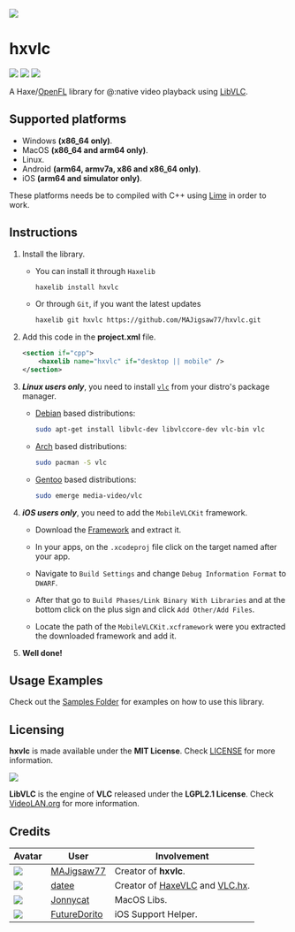 ![](https://github.com/MAJigsaw77/hxvlc/raw/main/logo.png)

# hxvlc

![](https://img.shields.io/github/repo-size/MAJigsaw77/hxvlc) ![](https://badgen.net/github/open-issues/MAJigsaw77/hxvlc) ![](https://badgen.net/badge/license/MIT/green)

A Haxe/[OpenFL](https://www.openfl.org) library for @:native video playback using [LibVLC](https://www.videolan.org/vlc/libvlc.html).

## Supported platforms

* Windows **(x86_64 only)**.
* MacOS **(x86_64 and arm64 only)**.
* Linux.
* Android **(arm64, armv7a, x86 and x86_64 only)**.
* iOS **(arm64 and simulator only)**.

These platforms needs be to compiled with C++ using [Lime](https://lime.openfl.org) in order to work.

## Instructions

1. Install the library.

   * You can install it through `Haxelib`
        ```bash
        haxelib install hxvlc
        ```

   * Or through `Git`, if you want the latest updates
        ```bash
        haxelib git hxvlc https://github.com/MAJigsaw77/hxvlc.git
        ```

2. Add this code in the **project.xml** file.

    ```xml
    <section if="cpp">
    	<haxelib name="hxvlc" if="desktop || mobile" />
    </section>
    ```

3. ***Linux users only***, you need to install [`vlc`](https://www.videolan.org/vlc) from your distro's package manager.

    * [Debian](https://debian.org) based distributions:
        ```bash
        sudo apt-get install libvlc-dev libvlccore-dev vlc-bin vlc
        ```

    * [Arch](https://archlinux.org) based distributions:
        ```bash
        sudo pacman -S vlc
        ```

    * [Gentoo](https://www.gentoo.org) based distributions:
        ```bash
        sudo emerge media-video/vlc
        ```

4. ***iOS users only***, you need to add the `MobileVLCKit` framework.

    * Download the [Framework](https://download.videolan.org/cocoapods/unstable/MobileVLCKit-3.6.0b10-615f96dc-4733d1cc.tar.xz) and extract it.

    * In your apps, on the `.xcodeproj` file click on the target named after your app.

    * Navigate to `Build Settings` and change `Debug Information Format` to `DWARF`.

    * After that go to `Build Phases/Link Binary With Libraries` and at the bottom click on the plus sign and click `Add Other/Add Files`.

    * Locate the path of the `MobileVLCKit.xcframework` were you extracted the downloaded framework and add it.

5. **Well done!**

## Usage Examples

Check out the [Samples Folder](samples/) for examples on how to use this library.

## Licensing

**hxvlc** is made available under the **MIT License**. Check [LICENSE](./LICENSE) for more information.

![](https://images.videolan.org/images/goodies/Cone-Video-small.png)

**LibVLC** is the engine of **VLC** released under the **LGPL2.1 License**. Check [VideoLAN.org](https://videolan.org/legal.html) for more information.

## Credits

| Avatar | User | Involvement |
| ------ | ---- | ----------- |
| ![](https://avatars.githubusercontent.com/u/77043862?s=64) | [MAJigsaw77](https://github.com/MAJigsaw77) | Creator of **hxvlc**.
| ![](https://avatars.githubusercontent.com/u/1677550?s=64) | [datee](https://github.com/datee) | Creator of [HaxeVLC](https://github.com/datee/HaxeVLC) and [VLC.hx](https://github.com/LogicInteractive/VLC.hx).
| ![](https://avatars.githubusercontent.com/u/107599365?v=64) | [Jonnycat](https://github.com/JonnycatMeow) | MacOS Libs.
| ![](https://avatars.githubusercontent.com/u/103241885?s=64) | [FutureDorito](https://github.com/FutureDorito) | iOS Support Helper.

